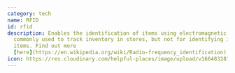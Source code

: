 ```yaml
---
category: tech
name: RFID
id: rfid
description: Enables the identification of items using electromagnetic fields,
  commonly used to track inventory in stores, but not for identifying individual
  items. Find out more
  [here](https://en.wikipedia.org/wiki/Radio-frequency_identification)
icon: https://res.cloudinary.com/helpful-places/image/upload/v1664832813/dtpr-icons/tech/wave_bmvtme.svg
---
```

